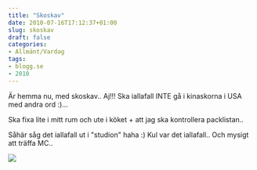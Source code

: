 ```yaml
---
title: "Skoskav"
date: 2010-07-16T17:12:37+01:00
slug: skoskav
draft: false
categories:
- Allmänt/Vardag
tags:
- blogg.se
- 2010
---
```

Är hemma nu, med skoskav.. Aj!!! Ska iallafall INTE gå i kinaskorna i USA med andra ord :)...  
  
Ska fixa lite i mitt rum och ute i köket + att jag ska kontrollera packlistan..  
  
Såhär såg det iallafall ut i "studion" haha :) Kul var det iallafall.. Och mysigt att träffa MC..  
  
![](/assets/images/blogg.se/dsc06203_98384084.jpg)